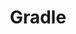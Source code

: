 ---
title: "Gradle"
level: 3
category: "tool"
tags: 
  - "web-dev"
  - "databases"
  - "server"
relatedUsage:
  - "Groovy"
  - "Plugin availability"
lastUsed: "2017"
projects:
  - title: "Brazos Portal (2.0)"
    uri: bp3-brazos-portal-2
  - title: "Automated Testing Framework"
    uri: bp3-testing-framework
---